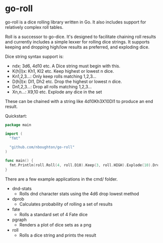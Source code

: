 # go-roll
go-roll is a dice rolling library written in Go. It also includes support for relatively complex roll tables.

Roll is a successor to go-dice. It's designed to facilitate chaining roll results and currently includes a simple lexxer for rolling dice
strings. It supports keeping and dropping high/low results as preferred, and exploding dice.

Dice string syntax support is:

  - ndx: 3d6, 4d10 etc. A Dice string must begin with this.
  - K(h|l)x: Kh1, Kl2 etc. Keep highest or lowest n dice.
  - Kn1,2,3...: Only keep rolls matching 1,2,3...
  - D(h|l)x: Dl1, Dh2 etc. Drop the highest or lowest n dice.
  - Dn1,2,3...: Drop all rolls matching 1,2,3...
  - Xn,n...: X9,10 etc. Explode any dice in the set
  
These can be chained with a string like 4d10Kh3X10Dl1 to produce an end result.

Quickstart:
```Go
package main

import (
  "fmt"
  
  "github.com/nboughton/go-roll"
)

func main() {
  fmt.Println(roll.Roll(4, roll.D10).Keep(3, roll.HIGH).Explode(10).Drop(1, roll.Low))
}
```

There are a few example applications in the cmd/ folder.

  - dnd-stats
    - Rolls dnd character stats using the 4d6 drop lowest method
  - dprob
    - Calculates probability of rolling a set of results
  - fate
    - Rolls a standard set of 4 Fate dice
  - pgraph
    - Renders a plot of dice sets as a png
  - roll
    - Rolls a dice string and prints the result
